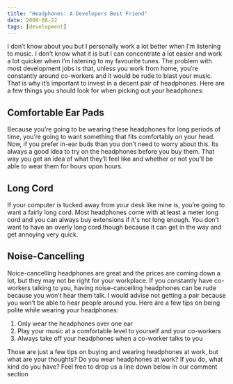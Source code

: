 ```yaml
---
title: "Headphones: A Developers Best Friend"
date: 2008-08-22
tags: [development]
---
```


I don’t know about you but I personally work a lot better when I’m listening to music. I don’t know what it is but I can concentrate a lot easier and work a lot quicker when I’m listening to my favourite tunes. The problem with most development jobs is that, unless you work from home, you’re constantly around co-workers and it would be rude to blast your music.
That is why it’s important to invest in a decent pair of headphones. Here are a few things you should look for when picking out your headphones:

## Comfortable Ear Pads
Because you’re going to be wearing these headphones for long periods of time, you’re going to want something that fits comfortably on your head. Now, if you prefer in-ear buds than you don’t need to worry about this.
Its always a good idea to try on the headphones before you buy them. That way you get an idea of what they’ll feel like and whether or not you’ll be able to wear them for hours upon hours.

## Long Cord
 If your computer is tucked away from your desk like mine is, you’re going to want a fairly long cord. Most headphones come with at least a meter long cord and you can always buy extensions if it's not long enough. You don’t want to have an overly long cord though because it can get in the way and get annoying very quick.

## Noise-Cancelling
 Noice-cancelling headphones are great and the prices are coming down a lot, but they may not be right for your workplace. If you constantly have co-workers talking to you, having noise-cancelling headphones can be rude because you won’t hear them talk. I would advise not getting a pair because you won’t be able to hear people around you.
Here are a few tips on being polite while wearing your headphones:
1.  Only wear the headphones over one ear
2. Play your music at a comfortable level to yourself and your co-workers
3. Always take off your headphones when a co-worker talks to you

Those are just a few tips on buying and wearing headphones at work, but what are your thoughts? Do you wear headphones at work? If you do, what kind do you have? Feel free to drop us a line down below in our comment section
